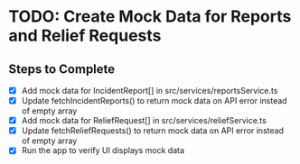 # TODO: Create Mock Data for Reports and Relief Requests

## Steps to Complete
- [x] Add mock data for IncidentReport[] in src/services/reportsService.ts
- [x] Update fetchIncidentReports() to return mock data on API error instead of empty array
- [x] Add mock data for ReliefRequest[] in src/services/reliefService.ts
- [x] Update fetchReliefRequests() to return mock data on API error instead of empty array
- [x] Run the app to verify UI displays mock data
